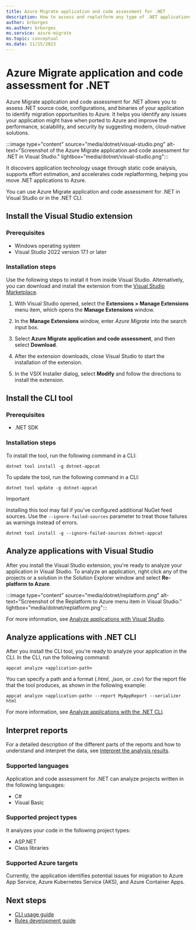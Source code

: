 ```yaml
---
title: Azure Migrate application and code assessment for .NET
description: How to assess and replatform any type of .NET applications with the Azure Migrate application and code assessment tool to evaluate their readiness to migrate to Azure.
author: brborges
ms.author: brborges
ms.service: azure-migrate
ms.topic: conceptual
ms.date: 11/15/2023
---
```


# Azure Migrate application and code assessment for .NET

Azure Migrate application and code assessment for .NET allows you to assess .NET source code, configurations, and binaries of your application to identify migration opportunities to Azure. It helps you identify any issues your application might have when ported to Azure and improve the performance, scalability, and security by suggesting modern, cloud-native solutions.

:::image type="content" source="media/dotnet/visual-studio.png" alt-text="Screenshot of the Azure Migrate application and code assessment for .NET in Visual Studio." lightbox="media/dotnet/visual-studio.png":::

It discovers application technology usage through static code analysis, supports effort estimation, and accelerates code replatforming, helping you move .NET applications to Azure.

You can use Azure Migrate application and code assessment for .NET in Visual Studio or in the .NET CLI.

## Install the Visual Studio extension

### Prerequisites

- Windows operating system
- Visual Studio 2022 version 17.1 or later

### Installation steps

Use the following steps to install it from inside Visual Studio. Alternatively, you can download and install the extension from the [Visual Studio Marketplace](https://marketplace.visualstudio.com/items?itemName=ms-dotnettools.appcat).

1. With Visual Studio opened, select the **Extensions > Manage Extensions** menu item, which opens the **Manage Extensions** window.

1. In the **Manage Extensions** window, enter *Azure Migrate* into the search input box.

1. Select **Azure Migrate application and code assessment**, and then select **Download**.

1. After the extension downloads, close Visual Studio to start the installation of the extension.

1. In the VSIX Installer dialog, select **Modify** and follow the directions to install the extension.

## Install the CLI tool

### Prerequisites

- .NET SDK

### Installation steps

To install the tool, run the following command in a CLI:

```dotnetcli
dotnet tool install -g dotnet-appcat
```

To update the tool, run the following command in a CLI:

```dotnetcli
dotnet tool update -g dotnet-appcat
```

> [!IMPORTANT]
> Installing this tool may fail if you've configured additional NuGet feed sources. Use the `--ignore-failed-sources` parameter to treat those failures as warnings instead of errors.
>
> ```dotnetcli
> dotnet tool install -g --ignore-failed-sources dotnet-appcat
> ```

## Analyze applications with Visual Studio

After you install the Visual Studio extension, you're ready to analyze your application in Visual Studio. To analyze an application, right click any of the projects or a solution in the Solution Explorer window and select **Re-platform to Azure**.

:::image type="content" source="media/dotnet/replatform.png" alt-text="Screenshot of the Replatform to Azure menu item in Visual Studio." lightbox="media/dotnet/replatform.png":::

For more information, see [Analyze applications with Visual Studio](/dotnet/azure/migration/appcat/visual-studio).

## Analyze applications with .NET CLI

After you install the CLI tool, you're ready to analyze your application in the CLI. In the CLI, run the following command:

```dotnetcli
appcat analyze <application-path>
```

You can specify a path and a format (*.html*, *.json*, or *.csv*) for the report file that the tool produces, as shown in the following example:

```dotnetcli
appcat analyze <application-path> --report MyAppReport --serializer html
```

For more information, see [Analyze applications with the .NET CLI](/dotnet/azure/migration/appcat/dotnet-cli).

## Interpret reports

For a detailed description of the different parts of the reports and how to understand and interpret the data, see [Interpret the analysis results](/dotnet/azure/migration/appcat/interpret-results).

### Supported languages

Application and code assessment for .NET can analyze projects written in the following languages:

- C#
- Visual Basic

### Supported project types

It analyzes your code in the following project types:

- ASP.NET
- Class libraries

### Supported Azure targets

Currently, the application identifies potential issues for migration to Azure App Service, Azure Kubernetes Service (AKS), and Azure Container Apps.

## Next steps

- [CLI usage guide](https://azure.github.io/appcat-docs/cli/)
- [Rules development guide](https://azure.github.io/appcat-docs/rules-development-guide/)

